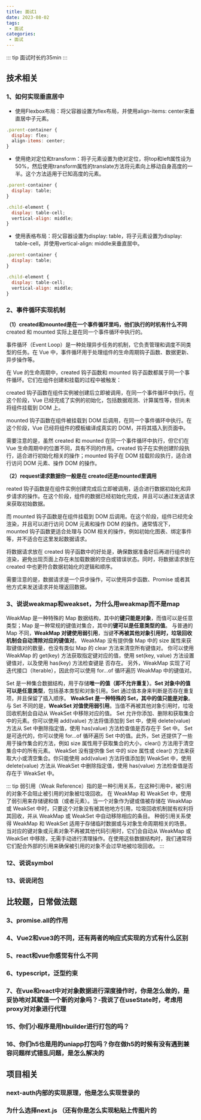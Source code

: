 ```yaml
---
title: 面试1
date: 2023-08-02
tags: 
 - 面试
categories:
 - 面试
---
```


::: tip 
面试时长约35min
:::

## 技术相关

### 1、如何实现垂直居中

- 使用Flexbox布局：将父容器设置为flex布局，并使用align-items: center来垂直居中子元素。
```js
.parent-container {
  display: flex;
  align-items: center;
}
```
- 使用绝对定位和transform：将子元素设置为绝对定位，将top和left属性设为50%，然后使用transform属性的translate方法将元素向上移动自身高度的一半。这个方法适用于已知高度的元素。
```js
.parent-container {
  display: table;
}

.child-element {
  display: table-cell;
  vertical-align: middle;
}

```
- 使用表格布局：将父容器设置为display: table，将子元素设置为display: table-cell，并使用vertical-align: middle来垂直居中。
```js
.parent-container {
  display: table;
}

.child-element {
  display: table-cell;
  vertical-align: middle;
}

```

### 2、事件循环实现机制

**（1）created和mounted是在一个事件循环里吗，他们执行的时机有什么不同**
created 和 mounted 实际上是在同一个事件循环中执行的。

事件循环（Event Loop）是一种处理异步任务的机制，它负责管理和调度不同类型的任务。在 Vue 中，事件循环用于处理组件的生命周期钩子函数、数据更新、异步操作等。

在 Vue 的生命周期中，created 钩子函数和 mounted 钩子函数都属于同一个事件循环。它们在组件创建和挂载的过程中被触发：

created 钩子函数在组件实例被创建后立即被调用，在同一个事件循环中执行。在这个阶段，Vue 已经完成了实例的初始化，包括数据观测、计算属性等，但尚未将组件挂载到 DOM 上。

mounted 钩子函数在组件被挂载到 DOM 后调用，在同一个事件循环中执行。在这个阶段，Vue 已经将组件的模板编译成真实的 DOM，并将其插入到页面中。

需要注意的是，虽然 created 和 mounted 在同一个事件循环中执行，但它们在 Vue 生命周期中的位置不同，具有不同的作用。created 钩子在实例创建阶段执行，适合进行初始化相关的操作；mounted 钩子在 DOM 挂载阶段执行，适合进行访问 DOM 元素、操作 DOM 的操作。

**（2）request请求数据你一般是在 created还是mounted里调用**

reated 钩子函数是在组件实例创建完成后立即被调用，适合进行数据初始化和异步请求的操作。在这个阶段，组件的数据已经初始化完成，并且可以通过发送请求来获取初始数据。

而 mounted 钩子函数是在组件挂载到 DOM 后调用。在这个阶段，组件已经完全渲染，并且可以进行访问 DOM 元素和操作 DOM 的操作。通常情况下，mounted 钩子函数更适合处理与 DOM 相关的操作，例如初始化图表、绑定事件等，并不适合在这里发起数据请求。

将数据请求放在 created 钩子函数中的好处是，确保数据准备好后再进行组件的渲染，避免出现页面上存在未加载数据的空白或错误状态。同时，将数据请求放在 created 中也更符合数据初始化的逻辑和顺序。

需要注意的是，数据请求是一个异步操作，可以使用异步函数、Promise 或者其他方式来发送请求并处理返回数据。

### 3、说说weakmap和weakset，为什么用weakmap而不是map

WeakMap 是一种特殊的 Map 数据结构，其中的**键只能是对象**，而值可以是任意类型；Map 是一种常规的键值对集合，其中的**键可以是任意类型的值**。
与普通的 Map 不同，**WeakMap 对键使用弱引用**，当键**不再被其他对象引用时，垃圾回收机制会自动清除对应的键值对**。
WeakMap 没有提供像 Map 中的 size 属性来获取键值对的数量，也没有类似 Map 的 clear 方法来清空所有键值对。
你可以使用 WeakMap 的 get(key) 方法获取指定键对应的值，使用 set(key, value) 方法设置键值对，以及使用 has(key) 方法检查键是  否存在。
另外，WeakMap 实现了可迭代接口（Iterable），因此你可以使用 for...of 循环遍历 WeakMap 中的键值对。

Set 是一种集合数据结构，用于存储**唯一的值（即不允许重复）**。**Set 对象中的值可以是任意类型**，包括基本类型和对象引用。Set 通过值本身来判断是否存在重复项，并且保留了插入顺序。
**WeakSet 是一种特殊的 Set，其中的值只能是对象**。与 Set 不同的是，**WeakSet 对值使用弱引用**。当值不再被其他对象引用时，垃圾回收机制会自动从 WeakSet 中移除对应的值。
Set 允许你添加、删除和获取集合中的元素。你可以使用 add(value) 方法将值添加到 Set 中，使用 delete(value) 方法从 Set 中删除指定值，使用 has(value) 方法检查值是否存在于 Set 中。
Set 是可迭代的，你可以使用 for...of 循环遍历 Set 中的值。此外，Set 还提供了一些用于操作集合的方法，例如 size 属性用于获取集合的大小，clear() 方法用于清空集合中的所有元素。
WeakSet 没有提供像 Set 中的 size 属性或 clear() 方法来获取大小或清空集合。你只能使用 add(value) 方法将值添加到 WeakSet 中，使用 delete(value) 方法从 WeakSet 中删除指定值，使用 has(value) 方法检查值是否存在于 WeakSet 中。

::: tip 
弱引用（Weak Reference）指的是一种引用关系，在这种引用中，被引用的对象不会阻止被引用的对象被垃圾回收。
在 WeakMap 和 WeakSet 中，使用了弱引用来存储键和值（或者元素）。当一个对象作为键或值被存储在 WeakMap 或 WeakSet 中时，只要这个对象没有被其他地方引用，垃圾回收机制就有权利将其回收，并从 WeakMap 或 WeakSet 中自动移除相应的条目。
种弱引用关系使得 WeakMap 和 WeakSet 适用于存储临时数据或与对象生命周期相关的场景。当对应的键对象或元素对象不再被其他代码引用时，它们会自动从 WeakMap 或 WeakSet 中移除，无需手动进行清理操作。在使用这些数据结构时，我们通常将它们配合外部的引用来确保被引用的对象不会过早地被垃圾回收。
:::

### 12、说说symbol

### 13、说说闭包

## 比较题，日常做法题

### 3、promise.all的作用

### 4、Vue2和vue3的不同，还有两者的响应式实现的方式有什么区别

### 5、react和vue你感觉有什么不同

### 6、typescript，泛型约束

### 7、在vue和react中对对象数据进行深度操作时，你是怎么做的，是妥协地对其赋值一个新的对象吗？-我说了在useState时，考虑用proxy对对象进行代理

### 15、你们小程序是用hbuilder进行打包的吗？

### 16、你们h5也是用的uniapp打包吗？你在做h5的时候有没有遇到兼容问题样式错乱问题，是怎么解决的

## 项目相关

### next-auth内部的实现原理，他是怎么实现登录的

### 为什么选择next.js （还有你是怎么实现粘贴上传图片的